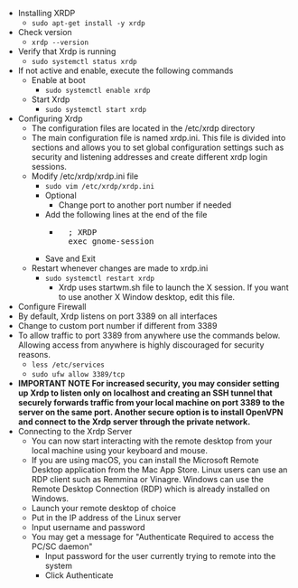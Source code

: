 * Installing XRDP
  * `sudo apt-get install -y xrdp`
* Check version
  * `xrdp --version`
* Verify that Xrdp is running
  * `sudo systemctl status xrdp`
* If not active and enable, execute the following commands
  * Enable at boot
    * `sudo systemctl enable xrdp`
  * Start Xrdp
    * `sudo systemctl start xrdp`
* Configuring Xrdp
  * The configuration files are located in the /etc/xrdp directory
  * The main configuration file is named xrdp.ini. This file is divided into sections and allows you to set global configuration settings such as security and listening addresses and create different xrdp login sessions.
  * Modify /etc/xrdp/xrdp.ini file
    * `sudo vim /etc/xrdp/xrdp.ini`
    * Optional
      * Change port to another port number if needed
    * Add the following lines at the end of the file
      * <pre>
          ; XRDP
          exec gnome-session
        </pre>
    * Save and Exit
  * Restart whenever changes are made to xrdp.ini
    * `sudo systemctl restart xrdp`
      * Xrdp uses startwm.sh file to launch the X session. If you want to use another X Window desktop, edit this file.
 * Configure Firewall
  * By default, Xrdp listens on port 3389 on all interfaces
  * Change to custom port number if different from 3389
  * To allow traffic to port 3389 from anywhere use the commands below. Allowing access from anywhere is highly discouraged for security reasons.
    * `less /etc/services`
    * `sudo ufw allow 3389/tcp`
  * **IMPORTANT NOTE For increased security, you may consider setting up Xrdp to listen only on localhost and creating an SSH tunnel that securely forwards traffic from your local machine on port 3389 to the server on the same port. Another secure option is to install OpenVPN and connect to the Xrdp server through the private network.**
* Connecting to the Xrdp Server
  * You can now start interacting with the remote desktop from your local machine using your keyboard and mouse.
  * If you are using macOS, you can install the Microsoft Remote Desktop application from the Mac App Store. Linux users can use an RDP client such as Remmina or Vinagre. Windows can use the Remote Desktop Connection (RDP) which is already installed on Windows.
  * Launch your remote desktop of choice
  * Put in the IP address of the Linux server
  * Input username and password
  * You may get a message for "Authenticate Required to access the PC/SC daemon"
    * Input password for the user currently trying to remote into the system
    * Click Authenticate
